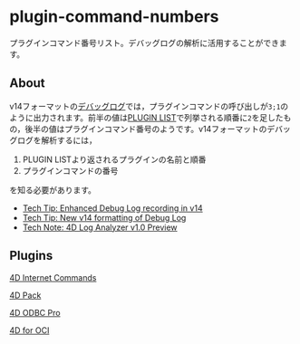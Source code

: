 # plugin-command-numbers
プラグインコマンド番号リスト。デバッグログの解析に活用することができます。

About
---
v14フォーマットの[デバッグログ](http://doc.4d.com/4Dv15R2/4D/15-R2/SET-DATABASE-PARAMETER.301-2544251.ja.html)では，プラグインコマンドの呼び出しが``3;1``のように出力されます。前半の値は[PLUGIN LIST](http://doc.4d.com/4Dv15R2/4D/15-R2/PLUGIN-LIST.301-2544266.ja.html)で列挙される順番に``2``を足したもの，後半の値はプラグインコマンド番号のようです。v14フォーマットのデバッグログを解析するには，

1. PLUGIN LISTより返されるプラグインの名前と順番
1. プラグインコマンドの番号

を知る必要があります。

* [Tech Tip: Enhanced Debug Log recording in v14](http://kb.4d.com/assetid=77076)
* [Tech Tip: New v14 formatting of Debug Log](http://kb.4d.com/assetid=77371)
* [Tech Note: 4D Log Analyzer v1.0 Preview](http://kb.4d.com/assetid=77198) 

Plugins
---

[4D Internet Commands](https://github.com/4D-JP/plugin-command-numbers/blob/master/4d-internet-commands.md)

[4D Pack](https://github.com/4D-JP/plugin-command-numbers/blob/master/4d-pack.md)

[4D ODBC Pro](https://github.com/4D-JP/plugin-command-numbers/blob/master/4d-odbc-pro.md)

[4D for OCI](https://github.com/4D-JP/plugin-command-numbers/blob/master/4d-for-oci.md)
